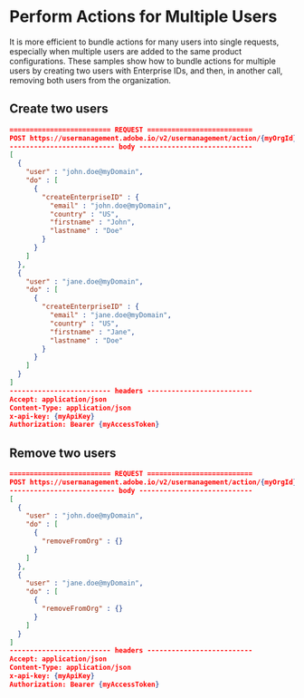 # Perform Actions for Multiple Users

It is more efficient to bundle actions for many users into single requests, especially when multiple users are added to the same product configurations. These samples show how to bundle actions for multiple users by creating two users with Enterprise IDs, and then, in another call, removing both users from the organization.

## Create two users

```json
========================= REQUEST ==========================
POST https://usermanagement.adobe.io/v2/usermanagement/action/{myOrgId}
-------------------------- body ----------------------------
[
  {
    "user" : "john.doe@myDomain",
    "do" : [
      {
        "createEnterpriseID" : {
          "email" : "john.doe@myDomain",
          "country" : "US",
          "firstname" : "John",
          "lastname" : "Doe"
        }
      }
    ]
  },
  {
    "user" : "jane.doe@myDomain",
    "do" : [
      {
        "createEnterpriseID" : {
          "email" : "jane.doe@myDomain",
          "country" : "US",
          "firstname" : "Jane",
          "lastname" : "Doe"
        }
      }
    ]
  }
]
------------------------- headers --------------------------
Accept: application/json
Content-Type: application/json
x-api-key: {myApiKey}
Authorization: Bearer {myAccessToken}
```

## Remove two users

```json
========================= REQUEST ==========================
POST https://usermanagement.adobe.io/v2/usermanagement/action/{myOrgId}
-------------------------- body ----------------------------
[
  {
    "user" : "john.doe@myDomain",
    "do" : [
      {
        "removeFromOrg" : {}
      }
    ]
  },
  {
    "user" : "jane.doe@myDomain",
    "do" : [
      {
        "removeFromOrg" : {}
      }
    ]
  }
]
------------------------- headers --------------------------
Accept: application/json
Content-Type: application/json
x-api-key: {myApiKey}
Authorization: Bearer {myAccessToken}
```
